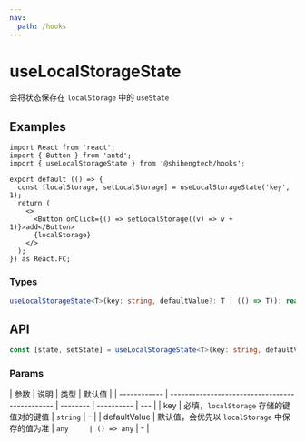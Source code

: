 ```yaml
---
nav:
  path: /hooks
---
```


# useLocalStorageState

会将状态保存在 `localStorage` 中的 `useState`

## Examples

```tsx
import React from 'react';
import { Button } from 'antd';
import { useLocalStorageState } from '@shihengtech/hooks';

export default (() => {
  const [localStorage, setLocalStorage] = useLocalStorageState('key', 1);
  return (
    <>
      <Button onClick={() => setLocalStorage((v) => v + 1)}>add</Button>
      {localStorage}
    </>
  );
}) as React.FC;
```

### Types

```typescript
useLocalStorageState<T>(key: string, defaultValue?: T | (() => T)): readonly [T, React.Dispatch<React.SetStateAction<T>>];
```

## API

```typescript
const [state, setState] = useLocalStorageState<T>(key: string, defaultValue?: T | (() => T));
```

### Params

| 参数         | 说明                                           | 类型     | 默认值     |
| ------------ | ---------------------------------------------- | -------- | ---------- | --- |
| key          | 必填，`localStorage` 存储的键值对的键值        | `string` | -          |
| defaultValue | 默认值，会优先以 `localStorage` 中保存的值为准 | `any     | () => any` | -   |

